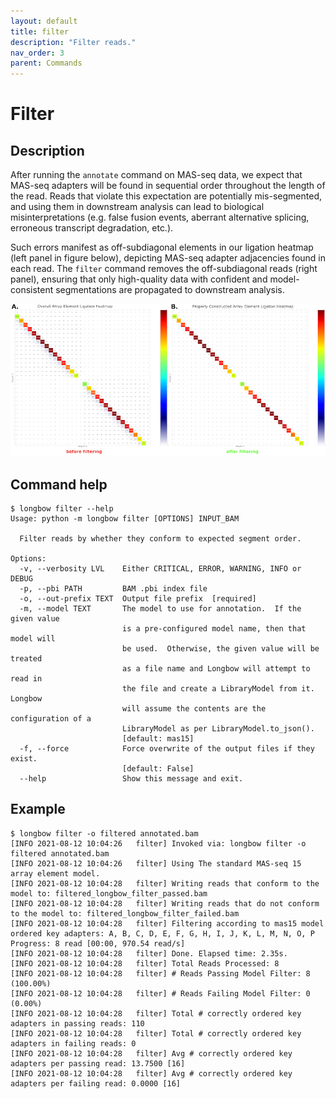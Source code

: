 ```yaml
---
layout: default
title: filter
description: "Filter reads."
nav_order: 3
parent: Commands
---
```


# Filter

## Description

After running the `annotate` command on MAS-seq data, we expect that MAS-seq adapters will be found in sequential order throughout the length of the read. Reads that violate this expectation are potentially mis-segmented, and using them in downstream analysis can lead to biological misinterpretations (e.g. false fusion events, aberrant alternative splicing, erroneous transcript degradation, etc.).

Such errors manifest as off-subdiagonal elements in our ligation heatmap (left panel in figure below), depicting MAS-seq adapter adjacencies found in each read.  The `filter` command removes the off-subdiagonal reads (right panel), ensuring that only high-quality data with confident and model-consistent segmentations are propagated to downstream analysis.

![](../figures/before_after_filter.png)

## Command help

```shell
$ longbow filter --help
Usage: python -m longbow filter [OPTIONS] INPUT_BAM

  Filter reads by whether they conform to expected segment order.

Options:
  -v, --verbosity LVL    Either CRITICAL, ERROR, WARNING, INFO or DEBUG
  -p, --pbi PATH         BAM .pbi index file
  -o, --out-prefix TEXT  Output file prefix  [required]
  -m, --model TEXT       The model to use for annotation.  If the given value
                         is a pre-configured model name, then that model will
                         be used.  Otherwise, the given value will be treated
                         as a file name and Longbow will attempt to read in
                         the file and create a LibraryModel from it.  Longbow
                         will assume the contents are the configuration of a
                         LibraryModel as per LibraryModel.to_json().
                         [default: mas15]
  -f, --force            Force overwrite of the output files if they exist.
                         [default: False]
  --help                 Show this message and exit.
```

## Example

```shell
$ longbow filter -o filtered annotated.bam
[INFO 2021-08-12 10:04:26   filter] Invoked via: longbow filter -o filtered annotated.bam
[INFO 2021-08-12 10:04:26   filter] Using The standard MAS-seq 15 array element model.
[INFO 2021-08-12 10:04:28   filter] Writing reads that conform to the model to: filtered_longbow_filter_passed.bam
[INFO 2021-08-12 10:04:28   filter] Writing reads that do not conform to the model to: filtered_longbow_filter_failed.bam
[INFO 2021-08-12 10:04:28   filter] Filtering according to mas15 model ordered key adapters: A, B, C, D, E, F, G, H, I, J, K, L, M, N, O, P
Progress: 8 read [00:00, 970.54 read/s]
[INFO 2021-08-12 10:04:28   filter] Done. Elapsed time: 2.35s.
[INFO 2021-08-12 10:04:28   filter] Total Reads Processed: 8
[INFO 2021-08-12 10:04:28   filter] # Reads Passing Model Filter: 8 (100.00%)
[INFO 2021-08-12 10:04:28   filter] # Reads Failing Model Filter: 0 (0.00%)
[INFO 2021-08-12 10:04:28   filter] Total # correctly ordered key adapters in passing reads: 110
[INFO 2021-08-12 10:04:28   filter] Total # correctly ordered key adapters in failing reads: 0
[INFO 2021-08-12 10:04:28   filter] Avg # correctly ordered key adapters per passing read: 13.7500 [16]
[INFO 2021-08-12 10:04:28   filter] Avg # correctly ordered key adapters per failing read: 0.0000 [16]
```
